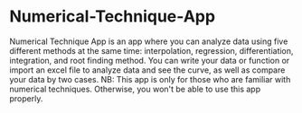 # Numerical-Technique-App
Numerical Technique App is an app where you can analyze data using five different methods at the same time: interpolation, regression, differentiation, integration, and root finding method. You can write your data or function or import an excel file to analyze data and see the curve, as well as compare your data by two cases. NB: This app is only for those who are familiar with numerical techniques. Otherwise, you won't be able to use this app properly.
